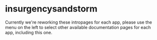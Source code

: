 # insurgencysandstorm

Currently we're reworking these intropages for each app, please use the menu on the left to select other available documentation pages for each app, including this one.
